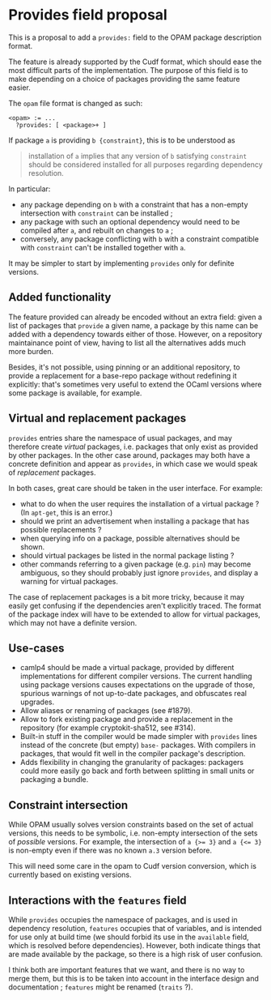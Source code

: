 # Provides field proposal

This is a proposal to add a `provides:` field to the OPAM package description format.

The feature is already supported by the Cudf format, which should ease the most
difficult parts of the implementation. The purpose of this field is to make
depending on a choice of packages providing the same feature easier.

The `opam` file format is changed as such:
```
<opam> := ...
  ?provides: [ <package>+ ]
```

If package `a` is providing `b {constraint}`, this is to be understood as

> installation of `a` implies that any version of `b` satisfying `constraint`
> should be considered installed for all purposes regarding dependency
> resolution.

In particular:

- any package depending on `b` with a constraint that has a non-empty
  intersection with `constraint` can be installed ;
- any package with such an optional dependency would need to be compiled after
  `a`, and rebuilt on changes to `a` ;
- conversely, any package conflicting with `b` with a constraint compatible with
  `constraint` can't be installed together with `a`.

It may be simpler to start by implementing `provides` only for definite
versions.


## Added functionality

The feature provided can already be encoded without an extra field: given a list
of packages that `provide` a given name, a package by this name can be added
with a dependency towards either of those. However, on a repository maintainance
point of view, having to list all the alternatives adds much more burden.

Besides, it's not possible, using pinning or an additional repository, to
provide a replacement for a base-repo package without redefining it explicitly:
that's sometimes very useful to extend the OCaml versions where some package is
available, for example.


## Virtual and replacement packages

`provides` entries share the namespace of usual packages, and may therefore
create _virtual_ packages, i.e. packages that only exist as provided by other
packages. In the other case around, packages may both have a concrete definition
and appear as `provides`, in which case we would speak of _replacement_
packages.

In both cases, great care should be taken in the user interface. For example:
- what to do when the user requires the installation of a virtual package ? (In
  `apt-get`, this is an error.)
- should we print an advertisement when installing a package that has possible
  replacements ?
- when querying info on a package, possible alternatives should be shown.
- should virtual packages be listed in the normal package listing ?
- other commands referring to a given package (e.g. `pin`) may become ambiguous,
  so they should probably just ignore `provides`, and display a warning for
  virtual packages.

The case of replacement packages is a bit more tricky, because it may easily get
confusing if the dependencies aren't explicitly traced. The format of the
package index will have to be extended to allow for virtual packages, which may
not have a definite version.


## Use-cases

* camlp4 should be made a virtual package, provided by different implementations
  for different compiler versions. The current handling using package versions
  causes expectations on the upgrade of those, spurious warnings of not
  up-to-date packages, and obfuscates real upgrades.
* Allow aliases or renaming of packages (see #1879).
* Allow to fork existing package and provide a replacement in the repository
  (for example cryptokit-sha512, see #314).
* Built-in stuff in the compiler would be made simpler with `provides` lines
  instead of the concrete (but empty) `base-` packages. With compilers in
  packages, that would fit well in the compiler package's description.
* Adds flexibility in changing the granularity of packages: packagers could more
  easily go back and forth between splitting in small units or packaging a
  bundle.


## Constraint intersection

While OPAM usually solves version constraints based on the set of actual
versions, this needs to be symbolic, i.e. non-empty intersection of the sets of
_possible_ versions. For example, the intersection of `a {>= 3}` and `a {<= 3}`
is non-empty even if there was no known `a.3` version before.

This will need some care in the opam to Cudf version conversion, which is
currently based on existing versions.


## Interactions with the `features` field

While `provides` occupies the namespace of packages, and is used in dependency
resolution, `features` occupies that of variables, and is intended for use only
at build time (we should forbid its use in the `available` field, which is
resolved before dependencies). However, both indicate things that are made
available by the package, so there is a high risk of user confusion.

I think both are important features that we want, and there is no way to merge
them, but this is to be taken into account in the interface design and
documentation ; `features` might be renamed (`traits` ?).
